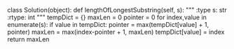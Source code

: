 class Solution(object):
    def lengthOfLongestSubstring(self, s):
        """
        :type s: str
        :rtype: int
        """
        tempDict = {}
        maxLen = 0
        pointer = 0
        for index,value in enumerate(s):
            if value in tempDict:
                pointer = max(tempDict[value] + 1, pointer)
            maxLen = max(index-pointer + 1, maxLen)
            tempDict[value] = index
        return maxLen
